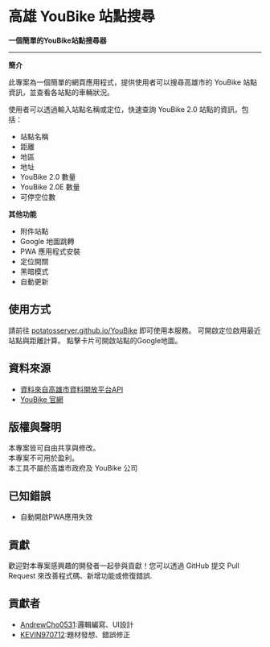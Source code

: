 # 高雄 YouBike 站點搜尋
**一個簡單的YouBike站點搜尋器**

---

**簡介**

此專案為一個簡單的網頁應用程式，提供使用者可以搜尋高雄市的 YouBike 站點資訊，並查看各站點的車輛狀況。

使用者可以透過輸入站點名稱或定位，快速查詢 YouBike 2.0 站點的資訊，包括：
* 站點名稱
* 距離
* 地區
* 地址
* YouBike 2.0 數量
* YouBike 2.0E 數量
* 可停空位數

**其他功能**
* 附件站點
* Google 地圖跳轉
* PWA 應用程式安裝
* 定位開關
* 黑暗模式
* 自動更新

## 使用方式

請前往 [potatosserver.github.io/YouBike](https://potatosserver.github.io/YouBike/) 即可使用本服務。
可開啟定位啟用最近站點與距離計算。
點擊卡片可開啟站點的Google地圖。
## 資料來源

- [資料來自高雄市資料開放平台API](https://api.kcg.gov.tw/ServiceList/Detail/b4dd9c40-9027-4125-8666-06bef1756092)
-  [YouBike 官網](https://www.youbike.com.tw)

## 版權與聲明

本專案皆可自由共享與修改。  
本專案不可用於盈利。  
本工具不屬於高雄市政府及 YouBike 公司

## 已知錯誤

* 自動開啟PWA應用失效

## 貢獻

歡迎對本專案感興趣的開發者一起參與貢獻！您可以透過 GitHub 提交 Pull Request 來改善程式碼、新增功能或修復錯誤.

## 貢獻者

* [AndrewCho0531](https://github.com/AndrewCho0531):邏輯編寫、UI設計
* [KEVIN970712](https://github.com/KEVIN970712):題材發想、錯誤修正

